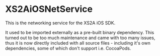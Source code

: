 # XS2AiOSNetService

This is the networking service for the XS2A iOS SDK.

It used to be imported externally as a pre-built binary dependency. This turned out to be too much maintenance and came with too many issues, thus it is now directly
included with all source files - including it's own dependencies, some of which don't support i.e. CocoaPods.
